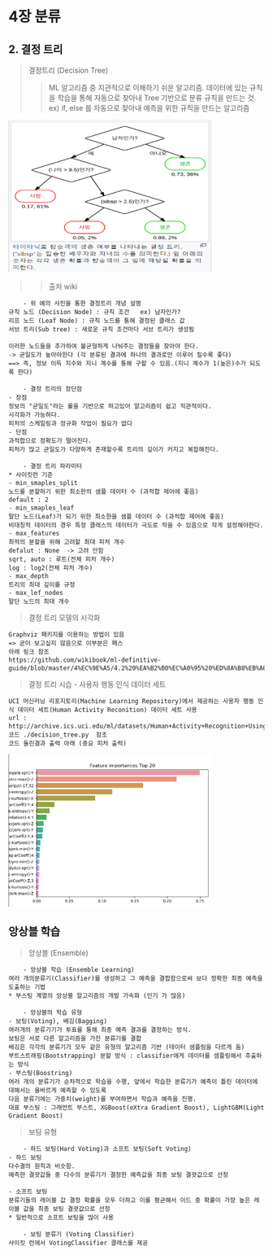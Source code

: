 # 4장 분류

## 2. 결정 트리

> 결정트리 (Decision Tree) <br>
>> ML 알고리즘 중 지관적으로 이해하기 쉬운 알고리즘.
>> 데이터에 있는 규칙을 학습을 통해 자동으로 찾아내 Tree 기반으로 분류 규칙을 만드는 것.
>> ex) if, else 를 자동으로 찾아내 예측을 위한 규칙을 만드는 알고리즘 

<img src="./pic/decision_tree_01.PNG" width="400px" height="300px"></img> <br>
>> 출처 wiki <br>
```
    - 위 예의 사진을 통한 결정트리 개념 설명
규칙 노드 (Decision Node) : 규칙 조건   ex) 남자인가?
리프 노드 (Leaf Node) : 규칙 노드를 통해 결정된 클래스 값
서브 트리(Sub tree) : 새로운 규칙 조건마다 서브 트리가 생성됨

이러한 노드들을 추가하여 불균형하게 나눠주는 결정들을 찾아야 한다.  
-> 균일도가 높아야한다 (각 분류된 결과에 하나의 결과로만 이루어 질수록 좋다)
==> 즉, 정보 이득 지수와 지니 계수를 통해 구할 수 있음.(지니 계수가 1(높은)수가 되도록 한다)

    - 결정 트리의 장단점
- 장점
정보의 "균일도"라는 룰을 기반으로 하고있어 알고리즘이 쉽고 직관적이다.
시각화가 가능하다.
피처의 스케일링과 정규화 작업이 필요가 없다
- 단점
과적합으로 정확도가 떨어진다.
피처가 많고 균일도가 다양하게 존재할수록 트리의 깊이가 커지고 복잡해진다.

    - 결정 트리 파라미터
* 사이킷런 기준
- min_smaples_split
노드를 분할하기 위한 최소한의 샘플 데이터 수 (과적합 제어에 좋음)
default : 2  
- min_smaples_leaf
말단 노드(Leaf)가 되기 위한 최소한을 샘플 데이터 수 (과적합 제어에 좋음)
비대칭적 데이터의 경우 특정 클래스의 데이터가 극도로 작을 수 있음으로 작게 설정해야한다.
- max_features
최적의 분할을 위해 고려할 최대 피처 개수  
defalut : None  -> 고려 안함
sqrt, auto : 루트(전체 피처 개수)
log : log2(전체 피처 개수) 
- max_depth
트리의 최대 깊이를 규정
- max_lef_nodes
말단 노드의 최대 개수
```

> 결정 트리 모델의 시각화

```
Graphviz 패키지를 이용하는 방법이 있음
=> 굳이 보고싶지 않음으로 이부분은 패스
아래 링크 참조 
https://github.com/wikibook/ml-definitive-guide/blob/master/4%EC%9E%A5/4.2%20%EA%B2%B0%EC%A0%95%20%ED%8A%B8%EB%A6%AC.ipynb
```

> 결정 트리 시습 - 사용자 행동 인식 데이터 세트
```
UCI 머신러닝 리포지토리(Machine Learning Repository)에서 제공하는 사용자 행동 인식 데이터 세트(Human Activity Reconition) 데이터 세트 사용
url : http://archive.ics.uci.edu/ml/datasets/Human+Activity+Recognition+Using+Smartphones
코드 ./decision_tree.py  참조
코드 돌린결과 출력 아래 (중요 피처 출력)
```
<img src="./pic/decision_tree_code_result_01.PNG" width="400px" height="300px"></img> <br>

## 앙상블 학습
> 앙상블 (Ensemble)
```
    - 앙상블 학습 (Ensemble Learning)
여러 개의분류기(Classifier)를 생성하고 그 예측을 결합함으로써 보다 정확한 최종 예측을 도출하는 기법
* 부스팅 계열의 앙상블 알고리즘의 개발 가속화 (인기 가 많음)

    - 앙상블의 학습 유형
- 보팅(Voting), 배깅(Bagging)
여러개의 분류기기가 투표를 통해 최종 예측 결과를 결정하는 방식.
보팅은 서로 다른 알고리즘을 가진 분류기를 결합
배깅은 각각의 분류기가 모두 같은 유형의 알고리즘 기반 (데이터 샘플링을 다르게 둠)
부트스트래핑(Bootstrapping) 분할 방식 : classifier에게 데이터를 셈플링해서 추출하는 방식
- 부스팅(Boostring)
여러 개의 분류기가 순차적으로 학습을 수행, 앞에서 학습한 분류기가 예측이 틀린 데이터에 대해서는 올바르게 예측할 수 있도록
다음 분류기에는 가중치(weight)를 부여하면서 학습과 예측을 진행.
대표 부스팅 : 그래언트 부스트, XGBoost(eXtra Gradient Boost), LightGBM(Light Gradient Boost)
```
> 보팅 유형 
```
    - 하드 보팅(Hard Voting)과 소프트 보팅(Soft Voting)
- 하드 보팅
다수결의 원칙과 비슷함.
예측한 결괏값들 중 다수의 분류기가 결정한 예측값을 최종 보팅 결괏값으로 선정 

- 소프트 보팅 
분류기들의 레이블 값 결정 확률을 모두 더하고 이를 평균해서 이드 중 확률이 가장 높은 레이블 값을 최종 보팅 결괏값으로 선정
* 일반적으로 소프트 보팅을 많이 사용 

    - 보팅 분류기 (Voting Classifier)
사이킷 런에서 VotingClassifier 클래스를 제공 


```


